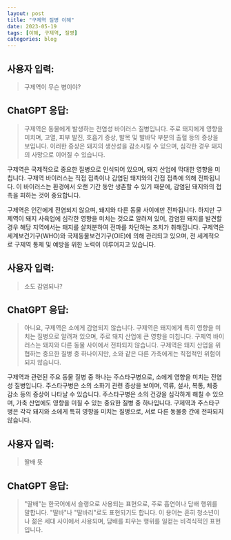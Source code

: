 ```yaml
---
layout: post
title: "구제역 질병 이해"
date: 2023-05-19
tags: [이해, 구제역, 질병]
categories: blog
---
```


## 사용자 입력:
> 구제역이 무슨 병이야?

## ChatGPT 응답:
> 구제역은 동물에게 발생하는 전염성 바이러스 질병입니다. 주로 돼지에게 영향을 미치며, 고열, 피부 발진, 호흡기 증상, 발목 및 발바닥 부분의 출혈 등의 증상을 보입니다. 이러한 증상은 돼지의 생산성을 감소시킬 수 있으며, 심각한 경우 돼지의 사망으로 이어질 수 있습니다.

구제역은 국제적으로 중요한 질병으로 인식되어 있으며, 돼지 산업에 막대한 영향을 미칩니다. 구제역 바이러스는 직접 접촉이나 감염된 돼지와의 간접 접촉에 의해 전파됩니다. 이 바이러스는 환경에서 오랜 기간 동안 생존할 수 있기 때문에, 감염된 돼지와의 접촉을 피하는 것이 중요합니다.

구제역은 인간에게 전염되지 않으며, 돼지와 다른 동물 사이에만 전파됩니다. 하지만 구제역이 돼지 사육업에 심각한 영향을 미치는 것으로 알려져 있어, 감염된 돼지를 발견할 경우 해당 지역에서는 돼지를 살처분하여 전파를 차단하는 조치가 취해집니다. 구제역은 세계보건기구(WHO)와 국제동물보건기구(OIE)에 의해 관리되고 있으며, 전 세계적으로 구제역 통제 및 예방을 위한 노력이 이루어지고 있습니다.

## 사용자 입력:
> 소도 감염되나?

## ChatGPT 응답:
> 아니요, 구제역은 소에게 감염되지 않습니다. 구제역은 돼지에게 특히 영향을 미치는 질병으로 알려져 있으며, 주로 돼지 산업에 큰 영향을 미칩니다. 구제역 바이러스는 돼지와 다른 동물 사이에서 전파되지 않습니다. 구제역은 돼지 산업을 위협하는 중요한 질병 중 하나이지만, 소와 같은 다른 가축에게는 직접적인 위험이 되지 않습니다.

구제역과 관련된 주요 동물 질병 중 하나는 주스타구병으로, 소에게 영향을 미치는 전염성 질병입니다. 주스타구병은 소의 소화기 관련 증상을 보이며, 역류, 설사, 복통, 체중 감소 등의 증상이 나타날 수 있습니다. 주스타구병은 소의 건강을 심각하게 해칠 수 있으며, 가축 산업에도 영향을 미칠 수 있는 중요한 질병 중 하나입니다. 구제역과 주스타구병은 각각 돼지와 소에게 특히 영향을 미치는 질병으로, 서로 다른 동물종 간에 전파되지 않습니다.

## 사용자 입력:
> 딸배 뜻

## ChatGPT 응답:
> "딸배"는 한국어에서 슬랭으로 사용되는 표현으로, 주로 흡연이나 담배 행위를 말합니다. "딸바"나 "딸바리"로도 표현되기도 합니다. 이 용어는 흔히 청소년이나 젊은 세대 사이에서 사용되며, 담배를 피우는 행위를 일컫는 비격식적인 표현입니다.

